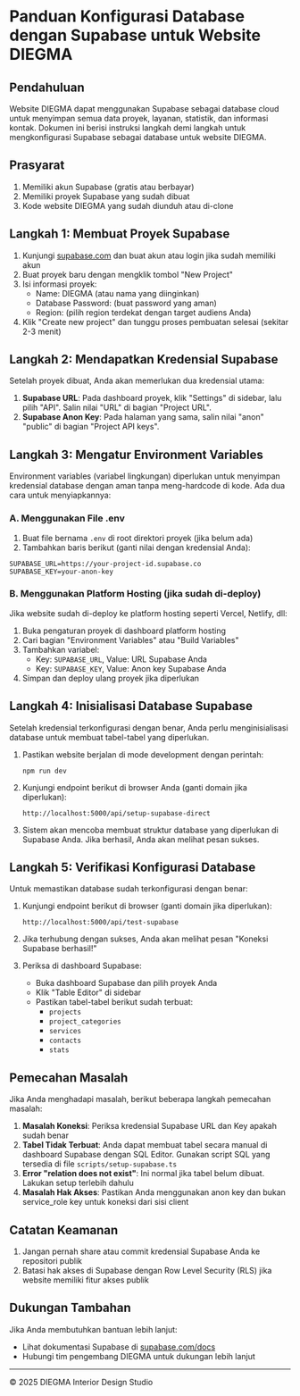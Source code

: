 # Panduan Konfigurasi Database dengan Supabase untuk Website DIEGMA

## Pendahuluan

Website DIEGMA dapat menggunakan Supabase sebagai database cloud untuk menyimpan semua data proyek, layanan, statistik, dan informasi kontak. Dokumen ini berisi instruksi langkah demi langkah untuk mengkonfigurasi Supabase sebagai database untuk website DIEGMA.

## Prasyarat

1. Memiliki akun Supabase (gratis atau berbayar)
2. Memiliki proyek Supabase yang sudah dibuat
3. Kode website DIEGMA yang sudah diunduh atau di-clone

## Langkah 1: Membuat Proyek Supabase

1. Kunjungi [supabase.com](https://supabase.com/) dan buat akun atau login jika sudah memiliki akun
2. Buat proyek baru dengan mengklik tombol "New Project"
3. Isi informasi proyek:
   - Name: DIEGMA (atau nama yang diinginkan)
   - Database Password: (buat password yang aman)
   - Region: (pilih region terdekat dengan target audiens Anda)
4. Klik "Create new project" dan tunggu proses pembuatan selesai (sekitar 2-3 menit)

## Langkah 2: Mendapatkan Kredensial Supabase

Setelah proyek dibuat, Anda akan memerlukan dua kredensial utama:

1. **Supabase URL**: Pada dashboard proyek, klik "Settings" di sidebar, lalu pilih "API". Salin nilai "URL" di bagian "Project URL".
2. **Supabase Anon Key**: Pada halaman yang sama, salin nilai "anon" "public" di bagian "Project API keys".

## Langkah 3: Mengatur Environment Variables

Environment variables (variabel lingkungan) diperlukan untuk menyimpan kredensial database dengan aman tanpa meng-hardcode di kode. Ada dua cara untuk menyiapkannya:

### A. Menggunakan File .env

1. Buat file bernama `.env` di root direktori proyek (jika belum ada)
2. Tambahkan baris berikut (ganti nilai dengan kredensial Anda):

```
SUPABASE_URL=https://your-project-id.supabase.co
SUPABASE_KEY=your-anon-key
```

### B. Menggunakan Platform Hosting (jika sudah di-deploy)

Jika website sudah di-deploy ke platform hosting seperti Vercel, Netlify, dll:

1. Buka pengaturan proyek di dashboard platform hosting
2. Cari bagian "Environment Variables" atau "Build Variables"
3. Tambahkan variabel:
   - Key: `SUPABASE_URL`, Value: URL Supabase Anda
   - Key: `SUPABASE_KEY`, Value: Anon key Supabase Anda
4. Simpan dan deploy ulang proyek jika diperlukan

## Langkah 4: Inisialisasi Database Supabase

Setelah kredensial terkonfigurasi dengan benar, Anda perlu menginisialisasi database untuk membuat tabel-tabel yang diperlukan.

1. Pastikan website berjalan di mode development dengan perintah:
   ```
   npm run dev
   ```

2. Kunjungi endpoint berikut di browser Anda (ganti domain jika diperlukan):
   ```
   http://localhost:5000/api/setup-supabase-direct
   ```

3. Sistem akan mencoba membuat struktur database yang diperlukan di Supabase Anda. Jika berhasil, Anda akan melihat pesan sukses.

## Langkah 5: Verifikasi Konfigurasi Database

Untuk memastikan database sudah terkonfigurasi dengan benar:

1. Kunjungi endpoint berikut di browser (ganti domain jika diperlukan):
   ```
   http://localhost:5000/api/test-supabase
   ```

2. Jika terhubung dengan sukses, Anda akan melihat pesan "Koneksi Supabase berhasil!"

3. Periksa di dashboard Supabase:
   - Buka dashboard Supabase dan pilih proyek Anda
   - Klik "Table Editor" di sidebar
   - Pastikan tabel-tabel berikut sudah terbuat:
     - `projects`
     - `project_categories`
     - `services`
     - `contacts`
     - `stats`

## Pemecahan Masalah

Jika Anda menghadapi masalah, berikut beberapa langkah pemecahan masalah:

1. **Masalah Koneksi**: Periksa kredensial Supabase URL dan Key apakah sudah benar
2. **Tabel Tidak Terbuat**: Anda dapat membuat tabel secara manual di dashboard Supabase dengan SQL Editor. Gunakan script SQL yang tersedia di file `scripts/setup-supabase.ts`
3. **Error "relation does not exist"**: Ini normal jika tabel belum dibuat. Lakukan setup terlebih dahulu
4. **Masalah Hak Akses**: Pastikan Anda menggunakan anon key dan bukan service_role key untuk koneksi dari sisi client

## Catatan Keamanan

1. Jangan pernah share atau commit kredensial Supabase Anda ke repositori publik
2. Batasi hak akses di Supabase dengan Row Level Security (RLS) jika website memiliki fitur akses publik

## Dukungan Tambahan

Jika Anda membutuhkan bantuan lebih lanjut:
- Lihat dokumentasi Supabase di [supabase.com/docs](https://supabase.com/docs)
- Hubungi tim pengembang DIEGMA untuk dukungan lebih lanjut

---

© 2025 DIEGMA Interior Design Studio
